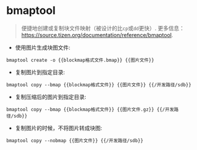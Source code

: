 # bmaptool

> 便捷地创建或复制块文件映射（被设计的比`cp`或`dd`更快）.
> 更多信息：<https://source.tizen.org/documentation/reference/bmaptool>.

- 使用图片生成块图文件:

`bmaptool create -o {{blockmap格式文件.bmap}} {{图片文件}}`

- 复制图片到指定目录:

`bmaptool copy --bmap {{blockmap格式文件}} {{图片文件}} {{/开发路径/sdb}}`

- 复制压缩后的图片到指定目录:

`bmaptool copy --bmap {{blockmap格式文件}} {{图片文件.gz}} {{/开发路径/sdb}}`

- 复制图片的时候，不将图片转成块图:

`bmaptool copy --nobmap {{图片文件}} {{/开发路径/sdb}}`
